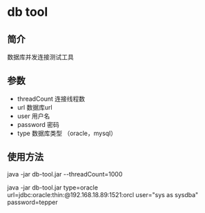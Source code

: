 db tool     
============

简介
--------------------------
数据库并发连接测试工具

参数
-------------------
* threadCount 连接线程数
* url 数据库url
* user 用户名
* password 密码
* type 数据库类型 （oracle，mysql）

使用方法
--------------------------
java -jar db-tool.jar --threadCount=1000  


java -jar db-tool.jar  type=oracle url=jdbc:oracle:thin:@192.168.18.89:1521:orcl user="sys as sysdba" password=tepper
